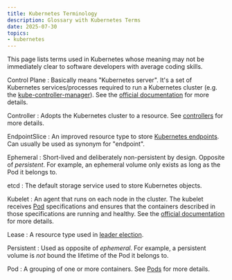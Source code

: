 ```yaml
---
title: Kubernetes Terminology
description: Glossary with Kubernetes Terms
date: 2025-07-30
topics:
- kubernetes
---
```


This page lists terms used in Kubernetes whose meaning may not be immediately clear to software developers with average coding skills.

Control Plane
: Basically means "Kubernetes server". It's a set of Kubernetes services/processes required to run a Kubernetes cluster (e.g. the [kube-controller-manager](kube-controller-manager.md)). See the [official documentation](https://kubernetes.io/docs/concepts/overview/components/) for more details.

Controller
: Adopts the Kubernetes cluster to a resource. See [controllers](resources/overview.md#controllers) for more details.

EndpointSlice
: An improved resource type to store [Kubernetes endpoints](resources/services.md#endpoints). Can usually be used as synonym for "endpoint".

Ephemeral
: Short-lived and deliberately non-persistent by design. Opposite of *persistent*. For example, an ephemeral volume only exists as long as the Pod it belongs to.

etcd
: The default storage service used to store Kubernetes objects.

Kubelet
: An agent that runs on each node in the cluster. The kubelet receives [Pod](resources/pods.md) specifications and ensures that the containers described in those specifications are running and healthy. See the [official documentation](https://kubernetes.io/docs/concepts/architecture/#kubelet) for more details.

Lease
: A resource type used in [leader election](leader-election.md).

Persistent
: Used as opposite of *ephemeral*. For example, a persistent volume is *not* bound the lifetime of the Pod it belongs to.

Pod
: A grouping of one or more containers. See [Pods](resources/pods.md) for more details.
